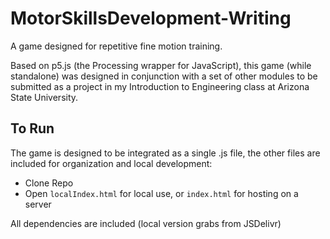 # MotorSkillsDevelopment-Writing
A game designed for repetitive fine motion training.

Based on p5.js (the Processing wrapper for JavaScript), this game (while standalone) was designed in conjunction with a set of other modules to be submitted as a project in my Introduction to Engineering class at Arizona State University.

## To Run
The game is designed to be integrated as a single .js file, the other files are included for organization and local development:
* Clone Repo
* Open `localIndex.html` for local use, or `index.html` for hosting on a server

All dependencies are included (local version grabs from JSDelivr)
